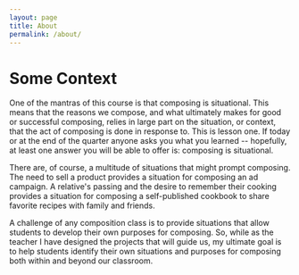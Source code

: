 ```yaml
---
layout: page
title: About
permalink: /about/ 
---
```

# Some Context

One of the mantras of this course is that composing is situational. This means that the reasons we compose, and what ultimately makes for good or successful composing, relies in large part on the situation, or context, that the act of composing is done in response to. This is lesson one. If today or at the end of the quarter anyone asks you what you learned -- hopefully, at least one answer you will be able to offer is: composing is situational.
 
There are, of course, a multitude of situations that might prompt composing. The need to sell a product provides a situation for composing an ad campaign. A relative's passing and the desire to remember their cooking provides a situation for composing a self-published cookbook to share favorite recipes with family and friends.

A challenge of any composition class is to provide situations that allow students to develop their own purposes for composing. So, while as the teacher I have designed the projects that will guide us, my ultimate goal is to help students identify their own situations and purposes for composing both within and beyond our classroom.
